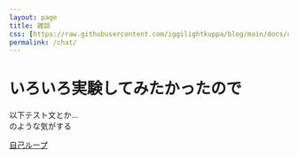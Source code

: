 ```yaml
---
layout: page
title: 雑談
css: [https://raw.githubusercontent.com/iggilightkuppa/blog/main/docs/css/dark.css]
permalink: /chat/
---
```


<!--
<style>
    .page-link {
        color: #00c000;
    }
    body {
        background-color: #404048;
        color : #fff;
    }
    h1 {
        background: linear-gradient(transparent 90%, #0017c2 90%);
    }
</style>
-->



<h1>いろいろ実験してみたかったので</h1>
以下テスト文とか...<br>
のような気がする

[自己ループ](.)
